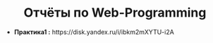 <h1 align="center">
    <b>Отчёты по Web-Programming</b>
</h1>
<ul>
    <li>
        <b>Практика1 :</b> https://disk.yandex.ru/i/ibkm2mXYTU-i2A
    </li>
</ul>

